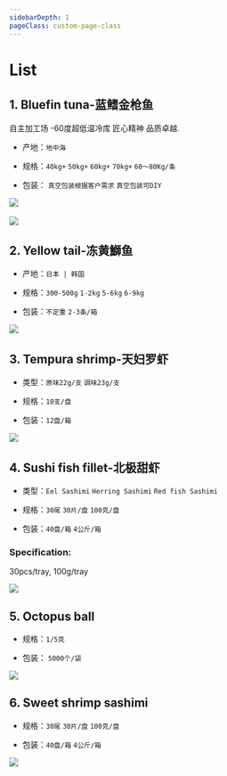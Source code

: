 ```yaml
---
sidebarDepth: 1
pageClass: custom-page-class
---
```


# List


## 1. Bluefin tuna-蓝鳍金枪鱼    
自主加工场 -60度超低温冷库 匠心精神 品质卓越.
- 产地：`地中海` </p>
- 规格：`40kg+` `50kg+` `60kg+` `70kg+` `60～80Kg/条`</p>
- 包装： `真空包装根据客户需求` `真空包装可DIY`</p>

<div class="imgb">
 <img src="https://yuhuawebsite.oss-cn-hongkong.aliyuncs.com/P-F-0.%E8%97%8D%E9%B0%AD%E9%87%91%E6%9E%AA%E9%B1%BC-Bluefin-tuna.jpg">
 <br>
 <br>
 <img src="https://yuhuawebsite.oss-cn-hongkong.aliyuncs.com/demoFish.jpg">
</div>


## 2. Yellow tail-冻黄鰤鱼
- 产地：`日本 | 韩国` </p>
- 规格：`300-500g` `1-2kg` `5-6kg` `6-9kg`</p>
- 包装：`不定重` `2-3条/箱`</p>

<div class="imgb">
 <img src="https://yuhuawebsite.oss-cn-hongkong.aliyuncs.com/P-F-4.%E9%BB%84%E9%B0%A4%E9%B1%BC--Yellowtail.jpg">
</div>


## 3. Tempura shrimp-天妇罗虾
- 类型：`原味22g/支` `调味23g/支`</p>
- 规格：`10支/盘`</p>
- 包装：`12盘/箱`</p>

<div class="imgb">
 <img src="https://yuhuawebsite.oss-cn-hongkong.aliyuncs.com/A-2.%E5%A4%A9%E5%A6%87%E7%BD%97%E8%99%BE--Tempura%20shrimp.jpg">
</div>


## 4. Sushi fish fillet-北极甜虾
- 类型：`Eel Sashimi` `Herring Sashimi` `Red fish Sashimi`</p>
- 规格：`30尾` `30片/盘` `100克/盘` </p>
- 包装：`40盘/箱` `4公斤/箱`</p>
### Specification: 
30pcs/tray, 100g/tray

<div class="imgb">
 <img src="https://yuhuawebsite.oss-cn-hongkong.aliyuncs.com/A-Su-2.%E5%AF%BF%E5%8F%B8%E9%B1%BC%E7%89%87--Sashimi.jpg">
</div>

## 5. Octopus ball 
- 规格：`1/5克`</p>
- 包装： `5000个/袋`</p>

<div class="imgb">
 <img src="https://yuhuawebsite.oss-cn-hongkong.aliyuncs.com/R-5.%E7%AB%A0%E9%B1%BC%E4%B8%B8%E5%AD%90--Octopus%20ball.jpg">
</div>
       

## 6. Sweet shrimp sashimi 
- 规格：`30尾` `30片/盘` `100克/盘` </p>
- 包装：`40盘/箱` `4公斤/箱`</p>

<div class="imgb">
 <img src="https://yuhuawebsite.oss-cn-hongkong.aliyuncs.com/R-6.%E5%8C%97%E6%9E%81%E7%94%9C%E8%99%BE%E5%88%BA%E8%BA%AB--Sweet%20shrimp%20sashimi.jpg">
</div>

